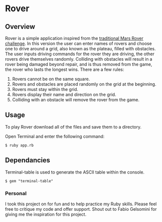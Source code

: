 # Rover

## Overview

Rover is a simple application inspired from the [traditional  Mars Rover challenge](https://code.google.com/archive/p/marsrovertechchallenge/). In this version the user can enter names of rovers and choose one to drive around a grid, also known as the plateau, filled with obstacles. The user inputs driving commands for the rover they are driving, the other rovers drive themselves randomly. Colliding with obstacles will result in a rover being damaged beyond repair, and is thus removed from the game, the rover who lasts the longest wins. There are a few rules:

1. Rovers cannot be on the same square.
2. Rovers and obstacles are placed randomly on the grid at the beginning.
3. Rovers must stay within the grid.
4. Rovers display their name and direction on the grid.
5. Colliding with an obstacle will remove the rover from the game.

## Usage

To play Rover download all of the files and save them to a directory.

Open Terminal and enter the following command:

`$ ruby app.rb`

## Dependancies

Terminal-table is used to generate the ASCII table within the console.

`$ gem "terminal-table"`

### Personal

I took this project on for fun and to help practice my Ruby skills. Please feel free to critique my code and offer support. Shout out to Fabio Gelsomini for giving me the inspiration for this project.
